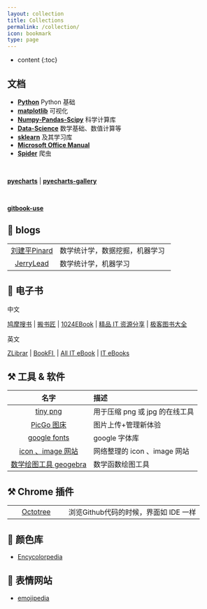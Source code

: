 ```yaml
---
layout: collection
title: Collections
permalink: /collection/
icon: bookmark
type: page
---
```


* content
{:toc}






## <i class="fa fa-file-text-o" aria-hidden="true"></i> 文档



- <a href="https://hg1227.github.io/Python-basic/" target="_blank">**Python**</a>  Python 基础
- <a href="https://hg1227.github.io/Matplotlib-Seaborn/" target="_blank">**matplotlib**</a>  可视化
- <a href="https://hg1227.github.io/Numpy-Pandas/" target="_blank">**Numpy-Pandas-Scipy**</a>  科学计算库
- <a href="https://hg1227.github.io/Data-Science/" target="_blank">**Data-Science**</a>   数学基础、数值计算等
- <a href="https://hg1227.github.io/sklearn/" target="_blank">**sklearn**</a>  及其学习库
- <a href="https://hg1227.github.io/Microsoft-Office-Manual/" target="_blank">**Microsoft Office Manual**</a>    
- <a href="https://hg1227.github.io/Spider/" target="_blank">**Spider**</a>  爬虫

<br /> 

<a href="https://pyecharts.org/#/zh-cn/basic_charts?id=demo-6" target="_blank">**pyecharts**</a>  \|  <a href="http://gallery.pyecharts.org/" target="_blank">**pyecharts-gallery**</a>  

<br />

 <a href="http://gitbook.wiliam.me/" target="_blank">**gitbook-use**</a>   



## 📰 blogs

<table width="100%"  >
        <tr>           
           <td align="center" width="30%">  <a href="javascript:void(0);" onclick="window.open('https://www.cnblogs.com/pinard/','_blank');" target="_blank">刘建平Pinard</a></td>
           <td align="left" width="70%"> 数学统计学，数据挖掘，机器学习   </td>
        </tr>
       <tr>           
           <td align="center" width="30%">  <a href="javascript:void(0);" onclick="window.open('https://www.cnblogs.com/jerrylead/','_blank');" target="_blank">JerryLead </a></td>           
           <td align="left" width="70%"> 数学统计学，机器学习   </td>
        </tr>
</table>



##  📔  电子书 

中文

<a href="https://www.jiumodiary.com/" target="_blank">鸠摩搜书</a>   \|  <a href="http://www.banshujiang.cn/" target="_blank">搬书匠</a>   \|  <a href="http://www.1024ebook.com/" target="_blank">1024EBook</a>  \|  <a href="https://codingpy.com/" target="_blank">精品 IT 资源分享</a>  \|  <a href="https://jikbook.com/" target="_blank">极客图书大全</a>  



英文

<a href="https://b-ok.cc/" target="_blank">ZLibrar</a>   \|  <a href="http://en.bookfi.net/s/?q=python&t=0" target="_blank">BookFI </a> \|  <a href="http://www.allitebooks.com/" target="_blank">All IT eBook</a>   \|  <a href="http://it-ebooks.info/" target="_blank">IT eBooks</a>



## ⚒  工具 & 软件

|                             名字                             | 描述                           |
| :----------------------------------------------------------: | :----------------------------- |
| <a href="https://tinypng.com/" target="_blank">tiny png</a>  | 用于压缩 png 或 jpg 的在线工具 |
| <a href="https://github.com/Molunerfinn/PicGo/releases"  target="_blank">PicGo 图床</a> | 图片上传+管理新体验            |
| <a href="https://fonts.google.com/" target="_blank">google fonts</a> | google 字体库                  |
| <a href="https://hg1227.github.io/2019/12/07/%E7%BD%91%E7%BB%9C%E6%95%B4%E7%90%86%E7%9A%84-icon-image-%E7%BD%91%E7%AB%99/" target="_blank">icon 、image 网站</a> | 网络整理的 icon 、image 网站   |
| <a href="https://www.geogebra.org/" target="_blank">数学绘图工具 geogebra</a> | 数学函数绘图工具               |



## ⚒ Chrome 插件

<table width="100%"  >
        <tr>           
           <td align="center" width="30%"><a href="https://chrome.google.com/webstore/detail/octotree/bkhaagjahfmjljalopjnoealnfndnagc" target="_blank"> Octotree </a> </td>
           <td align="left" width="70%"> 浏览Github代码的时候，界面如 IDE 一样 </td>
        </tr>
</table>


## 🌰 颜色库

- <a href="https://encycolorpedia.cn/cd5c5c" target="">Encycolorpedia</a>  



## 🥰 表情网站

- <a href="https://emojipedia.org/" target="">emojipedia</a>   


